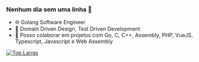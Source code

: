 ### Nenhum dia sem uma linha 👋

- :globe_with_meridians: Golang Software Engineer
- 🌱 Domain Driven Design, Test Driven Development
- 👯 Posso colaborar em projetos com Go, C, C++, Assembly, PHP, VueJS, Typescript, Javascript e Web Assembly 

[![Top Langs](https://github-readme-stats.vercel.app/api/top-langs/?username=nandobas&layout=compact)](https://github.com/nandobas/gohr)


